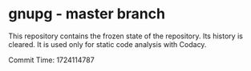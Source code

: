 # gnupg - master branch

This repository contains the frozen state of the repository.
Its history is cleared. It is used only for static code
analysis with Codacy.

Commit Time: 1724114787